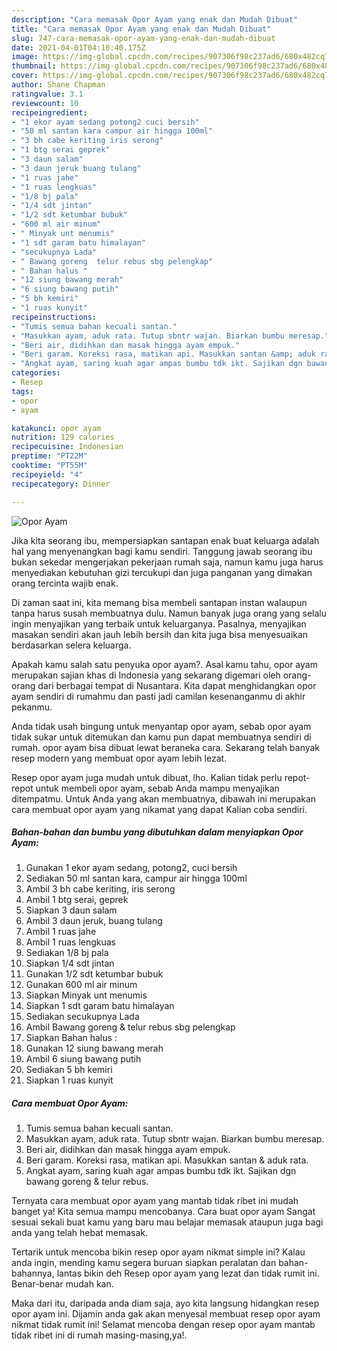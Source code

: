 ```yaml
---
description: "Cara memasak Opor Ayam yang enak dan Mudah Dibuat"
title: "Cara memasak Opor Ayam yang enak dan Mudah Dibuat"
slug: 747-cara-memasak-opor-ayam-yang-enak-dan-mudah-dibuat
date: 2021-04-01T04:10:40.175Z
image: https://img-global.cpcdn.com/recipes/907306f98c237ad6/680x482cq70/opor-ayam-foto-resep-utama.jpg
thumbnail: https://img-global.cpcdn.com/recipes/907306f98c237ad6/680x482cq70/opor-ayam-foto-resep-utama.jpg
cover: https://img-global.cpcdn.com/recipes/907306f98c237ad6/680x482cq70/opor-ayam-foto-resep-utama.jpg
author: Shane Chapman
ratingvalue: 3.1
reviewcount: 10
recipeingredient:
- "1 ekor ayam sedang potong2 cuci bersih"
- "50 ml santan kara campur air hingga 100ml"
- "3 bh cabe keriting iris serong"
- "1 btg serai geprek"
- "3 daun salam"
- "3 daun jeruk buang tulang"
- "1 ruas jahe"
- "1 ruas lengkuas"
- "1/8 bj pala"
- "1/4 sdt jintan"
- "1/2 sdt ketumbar bubuk"
- "600 ml air minum"
- " Minyak unt menumis"
- "1 sdt garam batu himalayan"
- "secukupnya Lada"
- " Bawang goreng  telur rebus sbg pelengkap"
- " Bahan halus "
- "12 siung bawang merah"
- "6 siung bawang putih"
- "5 bh kemiri"
- "1 ruas kunyit"
recipeinstructions:
- "Tumis semua bahan kecuali santan."
- "Masukkan ayam, aduk rata. Tutup sbntr wajan. Biarkan bumbu meresap."
- "Beri air, didihkan dan masak hingga ayam empuk."
- "Beri garam. Koreksi rasa, matikan api. Masukkan santan &amp; aduk rata."
- "Angkat ayam, saring kuah agar ampas bumbu tdk ikt. Sajikan dgn bawang goreng &amp; telur rebus."
categories:
- Resep
tags:
- opor
- ayam

katakunci: opor ayam 
nutrition: 129 calories
recipecuisine: Indonesian
preptime: "PT22M"
cooktime: "PT55M"
recipeyield: "4"
recipecategory: Dinner

---
```



![Opor Ayam](https://img-global.cpcdn.com/recipes/907306f98c237ad6/680x482cq70/opor-ayam-foto-resep-utama.jpg)

Jika kita seorang ibu, mempersiapkan santapan enak buat keluarga adalah hal yang menyenangkan bagi kamu sendiri. Tanggung jawab seorang ibu bukan sekedar mengerjakan pekerjaan rumah saja, namun kamu juga harus menyediakan kebutuhan gizi tercukupi dan juga panganan yang dimakan orang tercinta wajib enak.

Di zaman  saat ini, kita memang bisa membeli santapan instan walaupun tanpa harus susah membuatnya dulu. Namun banyak juga orang yang selalu ingin menyajikan yang terbaik untuk keluarganya. Pasalnya, menyajikan masakan sendiri akan jauh lebih bersih dan kita juga bisa menyesuaikan berdasarkan selera keluarga. 



Apakah kamu salah satu penyuka opor ayam?. Asal kamu tahu, opor ayam merupakan sajian khas di Indonesia yang sekarang digemari oleh orang-orang dari berbagai tempat di Nusantara. Kita dapat menghidangkan opor ayam sendiri di rumahmu dan pasti jadi camilan kesenanganmu di akhir pekanmu.

Anda tidak usah bingung untuk menyantap opor ayam, sebab opor ayam tidak sukar untuk ditemukan dan kamu pun dapat membuatnya sendiri di rumah. opor ayam bisa dibuat lewat beraneka cara. Sekarang telah banyak resep modern yang membuat opor ayam lebih lezat.

Resep opor ayam juga mudah untuk dibuat, lho. Kalian tidak perlu repot-repot untuk membeli opor ayam, sebab Anda mampu menyajikan ditempatmu. Untuk Anda yang akan membuatnya, dibawah ini merupakan cara membuat opor ayam yang nikamat yang dapat Kalian coba sendiri.

<!--inarticleads1-->

##### Bahan-bahan dan bumbu yang dibutuhkan dalam menyiapkan Opor Ayam:

1. Gunakan 1 ekor ayam sedang, potong2, cuci bersih
1. Sediakan 50 ml santan kara, campur air hingga 100ml
1. Ambil 3 bh cabe keriting, iris serong
1. Ambil 1 btg serai, geprek
1. Siapkan 3 daun salam
1. Ambil 3 daun jeruk, buang tulang
1. Ambil 1 ruas jahe
1. Ambil 1 ruas lengkuas
1. Sediakan 1/8 bj pala
1. Siapkan 1/4 sdt jintan
1. Gunakan 1/2 sdt ketumbar bubuk
1. Gunakan 600 ml air minum
1. Siapkan  Minyak unt menumis
1. Siapkan 1 sdt garam batu himalayan
1. Sediakan secukupnya Lada
1. Ambil  Bawang goreng &amp; telur rebus sbg pelengkap
1. Siapkan  Bahan halus :
1. Gunakan 12 siung bawang merah
1. Ambil 6 siung bawang putih
1. Sediakan 5 bh kemiri
1. Siapkan 1 ruas kunyit




<!--inarticleads2-->

##### Cara membuat Opor Ayam:

1. Tumis semua bahan kecuali santan.
1. Masukkan ayam, aduk rata. Tutup sbntr wajan. Biarkan bumbu meresap.
1. Beri air, didihkan dan masak hingga ayam empuk.
1. Beri garam. Koreksi rasa, matikan api. Masukkan santan &amp; aduk rata.
1. Angkat ayam, saring kuah agar ampas bumbu tdk ikt. Sajikan dgn bawang goreng &amp; telur rebus.




Ternyata cara membuat opor ayam yang mantab tidak ribet ini mudah banget ya! Kita semua mampu mencobanya. Cara buat opor ayam Sangat sesuai sekali buat kamu yang baru mau belajar memasak ataupun juga bagi anda yang telah hebat memasak.

Tertarik untuk mencoba bikin resep opor ayam nikmat simple ini? Kalau anda ingin, mending kamu segera buruan siapkan peralatan dan bahan-bahannya, lantas bikin deh Resep opor ayam yang lezat dan tidak rumit ini. Benar-benar mudah kan. 

Maka dari itu, daripada anda diam saja, ayo kita langsung hidangkan resep opor ayam ini. Dijamin anda gak akan menyesal membuat resep opor ayam nikmat tidak rumit ini! Selamat mencoba dengan resep opor ayam mantab tidak ribet ini di rumah masing-masing,ya!.

